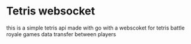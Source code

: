 # Tetris websocket

this is a simple tetris api made with go with a webscoket for tetris battle royale games data transfer between players







  

